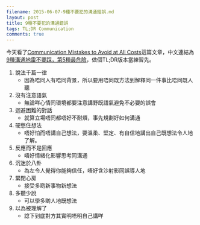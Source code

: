```yaml
---
filename: 2015-06-07-9種不要犯的溝通錯誤.md
layout: post
title: 9種不要犯的溝通錯誤
tags: TL;DR Communication
comments: true
---
```


今天看了[Communication Mistakes to Avoid at All Costs](http://www.inc.com/lolly-daskal/common-communication-mistakes-to-avoid.html)這篇文章，中文連結為[9種溝通地雷不要踩，第5種最危險](http://m.cheers.com.tw/article/article.action?id=5068126)，做個TL;DR版本當練習先。

1. 說法千篇一律
   * 因為唔同人有唔同背景，所以要用唔同既方法到解釋同一件事比唔同既人聽
2. 沒有注意語氣
   * 無論咩心情同環境都要注意講野既語氣避免不必要的誤會
3. 迴避困難的對話
   * 就算立場唔同都唔好不耐煩，事先規劃好如何溝通
4. 硬憋住想法
   * 唔好怕而唔講自己想法，要溫柔、堅定、有自信地講出自己既想法令人地了解。
5. 反應而不是回應
   * 唔好情緒化影響思考同溝通
6. 沉迷於八卦
   * 為左令人覺得你能夠信任，唔好含沙射影同誤導人地
7. 緊閉心房
   * 接受多啲新事物新想法
8. 多聽少說
   * 可以學多啲人地既想法
9. 以為被理解了
   * 諗下到底對方其實明唔明自己講咩
